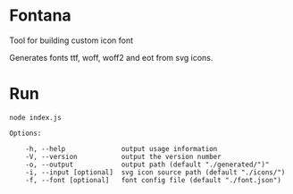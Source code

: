 # Fontana
Tool for building custom icon font

Generates fonts ttf, woff, woff2 and eot from svg icons.

# Run
```
node index.js 
```


```
Options:

    -h, --help              output usage information
    -V, --version           output the version number
    -o, --output            output path (default "./generated/")"
    -i, --input [optional]  svg icon source path (default "./icons/")
    -f, --font [optional]   font config file (default "./font.json")
```
